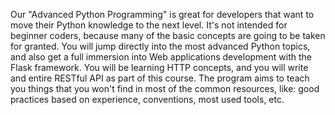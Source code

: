 Our "Advanced Python Programming" is great for developers that want to move their Python knowledge to the next level. It's not intended for beginner coders, because many of the basic concepts are going to be taken for granted. You will jump directly into the most advanced Python topics, and also get a full immersion into Web applications development with the Flask framework.
You will be learning HTTP concepts, and you will write and entire RESTful API as part of this course.
The program aims to teach you things that you won't find in most of the common resources, like: good practices based on experience, conventions, most used tools, etc.
